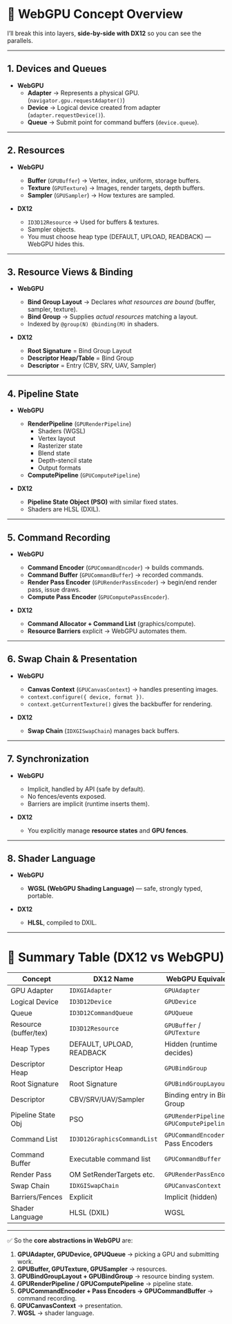 # 🧩 WebGPU Concept Overview

I’ll break this into layers, **side-by-side with DX12** so you can see the parallels.

---

## 1. **Devices and Queues**

- **WebGPU**
    - **Adapter** → Represents a physical GPU. (`navigator.gpu.requestAdapter()`) 
    - **Device** → Logical device created from adapter (`adapter.requestDevice()`). 
    - **Queue** → Submit point for command buffers (`device.queue`).

---

## 2. **Resources**

- **WebGPU**
    - **Buffer** (`GPUBuffer`) → Vertex, index, uniform, storage buffers.
    - **Texture** (`GPUTexture`) → Images, render targets, depth buffers.
    - **Sampler** (`GPUSampler`) → How textures are sampled.
- **DX12**
    
    - `ID3D12Resource` → Used for buffers & textures.
    - Sampler objects.
    - You must choose heap type (DEFAULT, UPLOAD, READBACK) — WebGPU hides this.

---

## 3. **Resource Views & Binding**

- **WebGPU**
    
    - **Bind Group Layout** → Declares _what resources are bound_ (buffer, sampler, texture).
    - **Bind Group** → Supplies _actual resources_ matching a layout.
    - Indexed by `@group(N) @binding(M)` in shaders.

- **DX12**
    
    - **Root Signature** = Bind Group Layout
    - **Descriptor Heap/Table** = Bind Group
    - **Descriptor** = Entry (CBV, SRV, UAV, Sampler)


---

## 4. **Pipeline State**

- **WebGPU**
    
    - **RenderPipeline** (`GPURenderPipeline`)
        - Shaders (WGSL)
        - Vertex layout
        - Rasterizer state
        - Blend state
        - Depth-stencil state
        - Output formats
    - **ComputePipeline** (`GPUComputePipeline`)
        
- **DX12**
    
    - **Pipeline State Object (PSO)** with similar fixed states.
    - Shaders are HLSL (DXIL).
        

---

## 5. **Command Recording**

- **WebGPU**
    
    - **Command Encoder** (`GPUCommandEncoder`) → builds commands.
    - **Command Buffer** (`GPUCommandBuffer`) → recorded commands.
    - **Render Pass Encoder** (`GPURenderPassEncoder`) → begin/end render pass, issue draws.
    - **Compute Pass Encoder** (`GPUComputePassEncoder`).

- **DX12**
    
    - **Command Allocator + Command List** (graphics/compute).
    - **Resource Barriers** explicit → WebGPU automates them.

---

## 6. **Swap Chain & Presentation**

- **WebGPU**
    
    - **Canvas Context** (`GPUCanvasContext`) → handles presenting images.
    - `context.configure({ device, format })`.
    - `context.getCurrentTexture()` gives the backbuffer for rendering.
        
- **DX12**
    
    - **Swap Chain** (`IDXGISwapChain`) manages back buffers.
        

---

## 7. **Synchronization**

- **WebGPU**
    
    - Implicit, handled by API (safe by default).
    - No fences/events exposed.
    - Barriers are implicit (runtime inserts them).

- **DX12**
    
    - You explicitly manage **resource states** and **GPU fences**.
        

---

## 8. **Shader Language**

- **WebGPU**
    
    - **WGSL (WebGPU Shading Language)** — safe, strongly typed, portable.
        
- **DX12**
    
    - **HLSL**, compiled to DXIL.
        

---

# 🔑 Summary Table (DX12 vs WebGPU)

| Concept               | DX12 Name                   | WebGPU Equivalent                          |
| --------------------- | --------------------------- | ------------------------------------------ |
| GPU Adapter           | `IDXGIAdapter`              | `GPUAdapter`                               |
| Logical Device        | `ID3D12Device`              | `GPUDevice`                                |
| Queue                 | `ID3D12CommandQueue`        | `GPUQueue`                                 |
| Resource (buffer/tex) | `ID3D12Resource`            | `GPUBuffer` / `GPUTexture`                 |
| Heap Types            | DEFAULT, UPLOAD, READBACK   | Hidden (runtime decides)                   |
| Descriptor Heap       | Descriptor Heap             | `GPUBindGroup`                             |
| Root Signature        | Root Signature              | `GPUBindGroupLayout`                       |
| Descriptor            | CBV/SRV/UAV/Sampler         | Binding entry in Bind Group                |
| Pipeline State Obj    | PSO                         | `GPURenderPipeline` / `GPUComputePipeline` |
| Command List          | `ID3D12GraphicsCommandList` | `GPUCommandEncoder` / Pass Encoders        |
| Command Buffer        | Executable command list     | `GPUCommandBuffer`                         |
| Render Pass           | OM SetRenderTargets etc.    | `GPURenderPassEncoder`                     |
| Swap Chain            | `IDXGISwapChain`            | `GPUCanvasContext`                         |
| Barriers/Fences       | Explicit                    | Implicit (hidden)                          |
| Shader Language       | HLSL (DXIL)                 | WGSL                                       | 

---

✅ So the **core abstractions in WebGPU** are:

1. **GPUAdapter, GPUDevice, GPUQueue** → picking a GPU and submitting work.
2. **GPUBuffer, GPUTexture, GPUSampler** → resources.
3. **GPUBindGroupLayout + GPUBindGroup** → resource binding system.
4. **GPURenderPipeline / GPUComputePipeline** → pipeline state.
5. **GPUCommandEncoder + Pass Encoders → GPUCommandBuffer** → command recording.
6. **GPUCanvasContext** → presentation.
7. **WGSL** → shader language.